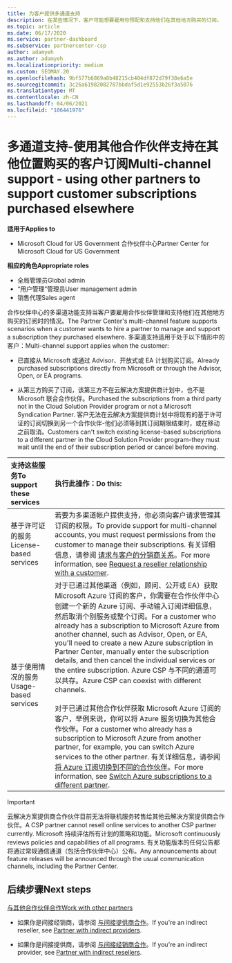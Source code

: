```yaml
---
title: 为客户提供多通道支持
description: 在某些情况下，客户可能想要雇用你预配和支持他们在其他地方购买的订阅。
ms.topic: article
ms.date: 06/17/2020
ms.service: partner-dashboard
ms.subservice: partnercenter-csp
author: adamyeh
ms.author: adamyeh
ms.localizationpriority: medium
ms.custom: SEOMAY.20
ms.openlocfilehash: 9bf577b6869a8b48215cb404df872d79f38e6a5e
ms.sourcegitcommit: 3c26a61982082787bbdaf5d1e92553b26f3a5076
ms.translationtype: MT
ms.contentlocale: zh-CN
ms.lasthandoff: 04/06/2021
ms.locfileid: "106441976"
---
```

# <a name="multi-channel-support---using-other-partners-to-support-customer-subscriptions-purchased-elsewhere"></a><span data-ttu-id="b4238-103">多通道支持-使用其他合作伙伴支持在其他位置购买的客户订阅</span><span class="sxs-lookup"><span data-stu-id="b4238-103">Multi-channel support - using other partners to support customer subscriptions purchased elsewhere</span></span>

<span data-ttu-id="b4238-104">**适用于**</span><span class="sxs-lookup"><span data-stu-id="b4238-104">**Applies to**</span></span>

- <span data-ttu-id="b4238-105">Microsoft Cloud for US Government 合作伙伴中心</span><span class="sxs-lookup"><span data-stu-id="b4238-105">Partner Center for Microsoft Cloud for US Government</span></span>

<span data-ttu-id="b4238-106">**相应的角色**</span><span class="sxs-lookup"><span data-stu-id="b4238-106">**Appropriate roles**</span></span>

- <span data-ttu-id="b4238-107">全局管理员</span><span class="sxs-lookup"><span data-stu-id="b4238-107">Global admin</span></span>
- <span data-ttu-id="b4238-108">“用户管理”管理员</span><span class="sxs-lookup"><span data-stu-id="b4238-108">User management admin</span></span>
- <span data-ttu-id="b4238-109">销售代理</span><span class="sxs-lookup"><span data-stu-id="b4238-109">Sales agent</span></span>

<span data-ttu-id="b4238-110">合作伙伴中心的多渠道功能支持当客户要雇用合作伙伴管理和支持他们在其他地方购买的订阅时的情况。</span><span class="sxs-lookup"><span data-stu-id="b4238-110">The Partner Center's multi-channel feature supports scenarios when a customer wants to hire a partner to manage and support a subscription they purchased elsewhere.</span></span> <span data-ttu-id="b4238-111">多渠道支持适用于处于以下情形中的客户：</span><span class="sxs-lookup"><span data-stu-id="b4238-111">Multi-channel support applies when the customer:</span></span>

- <span data-ttu-id="b4238-112">已直接从 Microsoft 或通过 Advisor、开放式或 EA 计划购买订阅。</span><span class="sxs-lookup"><span data-stu-id="b4238-112">Already purchased subscriptions directly from Microsoft or through the Advisor, Open, or EA programs.</span></span>

- <span data-ttu-id="b4238-113">从第三方购买了订阅，该第三方不在云解决方案提供商计划中，也不是 Microsoft 联合合作伙伴。</span><span class="sxs-lookup"><span data-stu-id="b4238-113">Purchased the subscriptions from a third party not in the Cloud Solution Provider program or not a Microsoft Syndication Partner.</span></span> <span data-ttu-id="b4238-114">客户无法在云解决方案提供商计划中将现有的基于许可证的订阅切换到另一个合作伙伴-他们必须等到其订阅期限结束时，或在移动之前取消。</span><span class="sxs-lookup"><span data-stu-id="b4238-114">Customers can't switch existing license-based subscriptions to a different partner in the Cloud Solution Provider program-they must wait until the end of their subscription period or cancel before moving.</span></span>

|<span data-ttu-id="b4238-115">支持这些服务</span><span class="sxs-lookup"><span data-stu-id="b4238-115">To support these services</span></span>  | <span data-ttu-id="b4238-116">执行此操作：</span><span class="sxs-lookup"><span data-stu-id="b4238-116">Do this:</span></span> |
|:---------|:---------|
|<span data-ttu-id="b4238-117">基于许可证的服务</span><span class="sxs-lookup"><span data-stu-id="b4238-117">License-based services</span></span>    | <span data-ttu-id="b4238-118">若要为多渠道帐户提供支持，你必须向客户请求管理其订阅的权限。</span><span class="sxs-lookup"><span data-stu-id="b4238-118">To provide support for multi-channel accounts, you must request permissions from the customer to manage their subscriptions.</span></span> <span data-ttu-id="b4238-119">有关详细信息，请参阅 [请求与客户的分销商关系](request-a-relationship-with-a-customer.md)。</span><span class="sxs-lookup"><span data-stu-id="b4238-119">For more information, see [Request a reseller relationship with a customer](request-a-relationship-with-a-customer.md).</span></span>   |
|<span data-ttu-id="b4238-120">基于使用情况的服务</span><span class="sxs-lookup"><span data-stu-id="b4238-120">Usage-based services</span></span>     |  <span data-ttu-id="b4238-121">对于已通过其他渠道（例如，顾问、公开或 EA）获取 Microsoft Azure 订阅的客户，你需要在合作伙伴中心创建一个新的 Azure 订阅、手动输入订阅详细信息，然后取消个别服务或整个订阅。</span><span class="sxs-lookup"><span data-stu-id="b4238-121">For a customer who already has a subscription to Microsoft Azure from another channel, such as Advisor, Open, or EA, you'll need to create a new Azure subscription in Partner Center, manually enter the subscription details, and then cancel the individual services or the entire subscription.</span></span> <span data-ttu-id="b4238-122">Azure CSP 与不同的通道可以共存。</span><span class="sxs-lookup"><span data-stu-id="b4238-122">Azure CSP can coexist with different channels.</span></span><br/><br/> <span data-ttu-id="b4238-123">对于已通过其他合作伙伴获取 Microsoft Azure 订阅的客户，举例来说，你可以将 Azure 服务切换为其他合作伙伴。</span><span class="sxs-lookup"><span data-stu-id="b4238-123">For a customer who already has a subscription to Microsoft Azure from another partner, for example, you can switch Azure services to the other partner.</span></span>  <span data-ttu-id="b4238-124">有关详细信息，请参阅[将 Azure 订阅切换到不同的合作伙伴](switch-azure-subscriptions-to-a-different-partner.md)。</span><span class="sxs-lookup"><span data-stu-id="b4238-124">For more information, see [Switch Azure subscriptions to a different partner](switch-azure-subscriptions-to-a-different-partner.md).</span></span> |

> [!IMPORTANT]  
> <span data-ttu-id="b4238-125">云解决方案提供商合作伙伴目前无法将联机服务转售给其他云解决方案提供商合作伙伴。</span><span class="sxs-lookup"><span data-stu-id="b4238-125">A CSP partner cannot resell online services to another CSP partner currently.</span></span> <span data-ttu-id="b4238-126">Microsoft 持续评估所有计划的策略和功能。</span><span class="sxs-lookup"><span data-stu-id="b4238-126">Microsoft continuously reviews policies and capabilities of all programs.</span></span> <span data-ttu-id="b4238-127">有关功能版本的任何公告都将通过常规通信通道（包括合作伙伴中心）公布。</span><span class="sxs-lookup"><span data-stu-id="b4238-127">Any announcements about feature releases will be announced through the usual communication channels, including the Partner Center.</span></span>

## <a name="next-steps"></a><span data-ttu-id="b4238-128">后续步骤</span><span class="sxs-lookup"><span data-stu-id="b4238-128">Next steps</span></span>

[<span data-ttu-id="b4238-129">与其他合作伙伴合作</span><span class="sxs-lookup"><span data-stu-id="b4238-129">Work with other partners</span></span>](work-with-other-partners.md)

- <span data-ttu-id="b4238-130">如果你是间接经销商，请参阅 [与间接提供商合作](indirect-reseller-tasks-in-partner-center.md)。</span><span class="sxs-lookup"><span data-stu-id="b4238-130">If you're an indirect reseller, see [Partner with indirect providers](indirect-reseller-tasks-in-partner-center.md).</span></span>

- <span data-ttu-id="b4238-131">如果你是间接提供商，请参阅 [与间接经销商合作](indirect-provider-tasks-in-partner-center.md)。</span><span class="sxs-lookup"><span data-stu-id="b4238-131">If you're an indirect provider, see [Partner with indirect resellers](indirect-provider-tasks-in-partner-center.md).</span></span>
